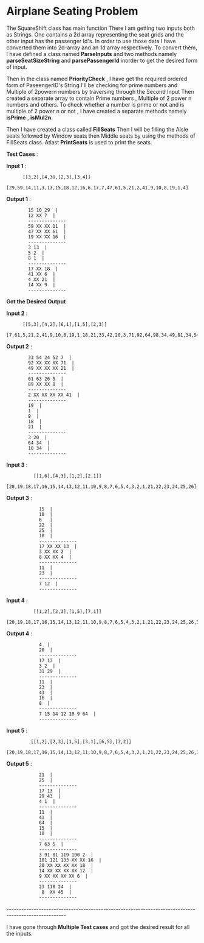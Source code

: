 # Airplane Seating Problem

The SquareShift class has main function
There I am getting two inputs both as Strings.
One contains a 2d array representing the seat grids and the other input has the passenger Id's.
In order to use those data I have converted them into 2d-array and an 1d array respectively.
To convert them, I have defined a class named **ParseInputs** and two methods namely **parseSeatSizeString** and **parsePassengerId** inorder to get the desired form of input.

Then in the class named **PriorityCheck** , I have get the required ordered form of PaseengerID's String.I'll be checking for prime numbers and Multiple of 2powern numbers by traversing through the Second Input
Then created a separate array to contain Prime numbers , Multiple of 2 power n numbers and others.
To check whether a number is prime or not and is multiple of 2 power n or not , I have created a separate methods namely **isPrime** , **isMul2n**.

Then I have created a class called **FillSeats**
Then I will be filling the Aisle seats followed by Window seats then Middle seats by using the methods of FillSeats class.
Atlast **PrintSeats** is used to print the seats.


**Test Cases** : 
 
**Input 1** : 

          [[3,2],[4,3],[2,3],[3,4]]
          [29,59,14,11,3,13,15,18,12,16,6,17,7,47,61,5,21,2,41,9,10,8,19,1,4]
**Output 1** :  

            15 10 29  | 
            12 XX 7  |
            --------------
            59 XX XX 11  |
            47 XX XX 61  |
            19 XX XX 16  |
            --------------
            3 13  |
            5 2  |
            8 1  |
            --------------
            17 XX 18  |
            41 XX 6  |
            4 XX 21  |
            14 XX 9  |
            --------------
 **Got the Desired Output**
 
**Input 2** : 

          [[5,3],[4,2],[6,1],[1,5],[2,3]]
          [7,61,5,21,2,41,9,10,8,19,1,18,21,33,42,20,3,71,92,64,98,34,49,81,34,54,89,24,52,63,26]

**Output 2** :

            33 54 24 52 7  |
            92 XX XX XX 71  |
            49 XX XX XX 21  |
            --------------
            61 63 26 5  |
            89 XX XX 8  |
            --------------
            2 XX XX XX XX 41  |
            --------------
            19  |
            1  |
            9  |
            18  |
            21  |
            --------------
            3 20  |
            64 34  |
            10 34  |
            --------------

**Input 3** : 

              [[1,6],[4,3],[1,2],[2,1]]
              [20,19,18,17,16,15,14,13,12,11,10,9,8,7,6,5,4,3,2,1,21,22,23,24,25,26]

**Output 3** : 

                15  |
                10  |
                6   |
                22  |
                25  |
                18  |
                --------------
                17 XX XX 13  |
                3 XX XX 2  |
                8 XX XX 4  |
                --------------
                11  |
                23  |
                --------------
                7 12  |
                --------------

**Input 4** : 

              [[1,2],[2,3],[1,5],[7,1]]
              [20,19,18,17,16,15,14,13,12,11,10,9,8,7,6,5,4,3,2,1,21,22,23,24,25,26,31,45,63,64,29,43]

**Output 4** : 

                4  |
                20  |
                --------------
                17 13  |
                3 2  |
                31 29  |
                --------------
                11  |
                23  |
                43  |
                16  |
                8  |
                --------------
                7 15 14 12 10 9 64  |
                --------------

**Input 5** : 

             [[1,2],[2,3],[1,5],[3,1],[6,5],[3,2]]
             [20,19,18,17,16,15,14,13,12,11,10,9,8,7,6,5,4,3,2,1,21,22,23,24,25,26,31,45,63,64,29,43,41,91,101,81,119,190,118,121,133]

**Output 5** :  

                21  |
                25  |
                --------------
                17 13  |
                29 43  |
                4 1  |
                --------------
                11  |
                41  |
                64  |
                15  |
                10  |
                --------------
                7 63 5  |
                --------------
                3 91 81 119 190 2  |
                101 121 133 XX XX 16  |
                20 XX XX XX XX 18  |
                14 XX XX XX XX 12  |
                9 XX XX XX XX 6  |
                --------------
                23 118 24  |
                 8  XX 45  |
                --------------

**----------------------------------------------------------------------------------------------------**

I have gone through **Multiple Test cases** and got the desired result for all the inputs.